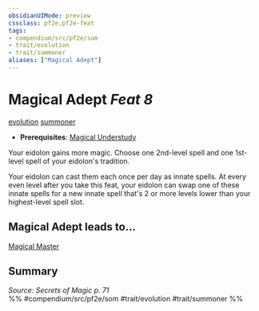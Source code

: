 ```yaml
---
obsidianUIMode: preview
cssclass: pf2e,pf2e-feat
tags:
- compendium/src/pf2e/som
- trait/evolution
- trait/summoner
aliases: ["Magical Adept"]
---
```

# Magical Adept  *Feat 8*  
[evolution](../../rules/traits/evolution-som.md)  [summoner](../../rules/traits/summoner-som.md)  

- **Prerequisites**: [Magical Understudy](magical-understudy-som.md)

Your eidolon gains more magic. Choose one 2nd-level spell and one 1st-level spell of your eidolon's tradition.

Your eidolon can cast them each once per day as innate spells. At every even level after you take this feat, your eidolon can swap one of these innate spells for a new innate spell that's 2 or more levels lower than your highest-level spell slot.

## Magical Adept leads to...

[Magical Master](magical-master-som.md)

## Summary

*Source: Secrets of Magic p. 71*  
%% #compendium/src/pf2e/som #trait/evolution #trait/summoner %%